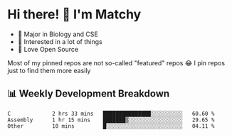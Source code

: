 # Hi there! 👋 I'm Matchy

- 🧬 Major in Biology and CSE
- 🎈 Interested in a lot of things
- 💜 Love Open Source

Most of my pinned repos are not so-called "featured" repos 😂 I pin repos just to find them more easily

## 📊 Weekly Development Breakdown

<!--START_SECTION:waka-->

```text
C             2 hrs 33 mins   ███████████████░░░░░░░░░░   60.60 %
Assembly      1 hr 15 mins    ███████▒░░░░░░░░░░░░░░░░░   29.65 %
Other         10 mins         █░░░░░░░░░░░░░░░░░░░░░░░░   04.11 %
```

<!--END_SECTION:waka-->
